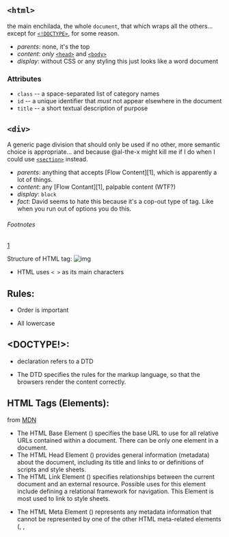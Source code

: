 ## `<html>`

the main enchilada, the whole `document`, that which wraps all the others... except for [`<!DOCTYPE>`](#doctype), for some reason.

* _parents_: none, it's the top
* _content_: _only_ [`<head>`](#head) and [`<body>`](#body)
* _display_: without CSS or any styling this just looks like a word document

### Attributes

* `class` -- a space-separated list of category names
* `id` -- a unique identifier that _must_ not appear elsewhere in the document
* `title` -- a short textual description of purpose


## `<div>`

A generic page division that should only be used if no other, more semantic choice is appropriate... and because @al-the-x might kill me if I do when I could use [`<section>`](#section) instead.

* _parents_: anything that accepts [Flow Content][1], which is apparently a lot of things.
* _content_: any [Flow Contant][1], palpable content (WTF?)
* _display_: `block`
* _fact_: David seems to hate this because it's a cop-out type of tag. Like when you run out of options you do this.

###### Footnotes

[1](https://developer.mozilla.org/en-US/docs/Web/Guide/HTML/Content_categories#Flow_content)

Structure of HTML tag:
![img](http://www.scriptingmaster.com/images/html/basic-html-tags.GIF)

* HTML uses `< >` as its main characters

## Rules:

* Order is important

* All lowercase

## <DOCTYPE!>:

* <!DOCTYPE> declaration refers to a DTD

* The DTD specifies the rules for the markup language, so that the browsers render the content correctly.

## HTML Tags (Elements):
from [MDN](https://developer.mozilla.org/en-US/docs/Web/HTML/Element/title)

* <base> The HTML Base Element (<base>) specifies the base URL to use for all relative URLs contained within a document. There can be only one <base> element in a document.

* <head> The HTML Head Element (<head>) provides general information (metadata) about the document, including its title and links to or definitions of scripts and style sheets.

* <link> The HTML Link Element (<link>) specifies relationships between the current document and an external resource. Possible uses for this element include defining a relational framework for navigation. This Element is most used to link to style sheets.

* <meta> The HTML Meta Element (<meta>) represents any metadata information that cannot be represented by one of the other HTML meta-related elements (<base>, <link>, <script>, <style> or <title>).

* <style> The HTML Style Element (<style>) contains style information for a document, or part of a document. By default, the style instructions written inside that element are expected to be CSS.

* <title> The HTML Title Element (<title>) defines the title of the document, shown in a browser's title bar or on the page's tab. It can only contain text and any contained tags are not interpreted.

## List Types Galore:

* <ul> stands for `unordered list`. This type of HTML tag is limitless and can contain <li> tags.
      * Think of it as a bulleted list.
      * Also you can have <ul>s inside of <ul>s inside of <ul>s and it will change the bulleted appearance.

* <ol> is the exact same but just in a numerical order.

* <li> stands for `list item`...so naturally it represents the tag for items in lists...
      * You can find these guys inside of <ul>s or <ol> or even <menu>s.

* [<menu>](https://developer.mozilla.org/en-US/docs/Web/HTML/Element/menu)
      * The HTML <menu> element represents a group of commands that a user can perform or activate. This includes both list menus, which might appear across the top of a screen, as well as context menus, such as those that might appear underneath a button after it has been clicked.
      * Flag in the sand

* <dl> does not stand for "down-low", it stands for "definition list".
      * This is commonly used with glossaries or with metadata.
      * It seems to have some style to it.
      * It is the beginning of a pattern like this...
      `<dl>
          <dt>
              <dd>
              <dd>
              </dd>
              </dd>
          </dt>
       </dl>`

* <dt> stands for "definition term" and it identifies a term in a definition list.
      * <dt> can also be seen to stand for "title" because that seems to be part of its function as well.

* <dd> is the description of the term.

## Form Elements:

* HTML provides a lot of elements that can be used to make interactive forms that users can fill out.

      * You know this stuff, every time you fill a form out on a website its using some sort of these....

#### <button>
* Represents a clickable button.

#### <form>
* Represents a section of the document that contains interactive controls to submit information to a web server.

#### <input>
* Represents where the user will put the data for the form.

#### <label>
* Seems to represent a type of button where you can click if you want to. Like a multiple choice question.

#### <fieldset>
* This is used to group several other interactive form elements, like <label>.

#### <legend>
* This is the caption for <fieldset>, so it probably goes underneath and gives a description of the form.

### Interactive Elements:
* Some HTML helps create interactive user interface objects.

#### <details>
* This is a disclosure widget that the user can use to get more info. Probably like a drop-down bar or button.

#### <dialog>
* This is a box where the user can type in, normally associated with some other interactive forms to give a message back after submission.

#### <menu>
* This represents a group of elements, which makes sense because menus always contain other things inside them (like food choices.)

#### <menuitem>
* Represents a command that a user is able to invoke through a popup menu.

#### <summary>
* Works in conjunction with a details element, which was mentioned earlier. It has a different default style and can be used to give the user some more information, like copyright details. 
